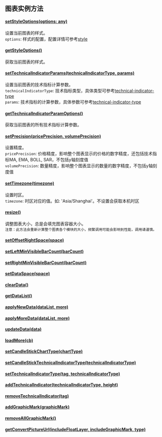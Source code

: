 ## 图表实例方法

#### [setStyleOptions(options: any)]()
设置当前图表的样式。  
```options```: 样式的配置，配置详情可参考[style](style.md)


#### [getStyleOptions()]()
获取当前图表的样式。


#### [setTechnicalIndicatorParams(technicalIndicatorType, params)]()
设置当前图表的技术指标计算参数。  
```technicalIndicatorType```: 技术指标类型，具体类型可参考[technical-indicator-type](technical-indicator-type.md)  
```params```: 技术指标的计算参数，具体参数可参考[technical-indicator-type](technical-indicator-type.md)


#### [getTechnicalIndicatorParamOptions()]()
获取当前图表的所有技术指标计算参数。

#### [setPrecision(pricePrecision, volumePrecision)]()
设置精度。  
```pricePrecision```: 价格精度，影响整个图表显示的价格的数字精度，还包括技术指标MA, EMA, BOLL, SAR，不包括y轴刻度值  
```volumePrecision```: 数量精度，影响整个图表显示的数量的数字精度，不包括y轴刻度值


#### [setTimezone(timezone)]()
设置时区。  
```timezone```: 时区对应的值。如: 'Asia/Shanghai'。不设置会获取本机时区



#### [resize()]()
调整图表大小，总是会填充图表容器大小。  
```注意：此方法会重新计算整个图表各个模块的大小，频繁调用可能会影响到性能，调用请谨慎。```



#### [setOffsetRightSpace(space)]()
#### [setLeftMinVisibleBarCount(barCount)]()
#### [setRightMinVisibleBarCount(barCount)]()
#### [setDataSpace(space)]()
#### [clearData()]()
#### [getDataList()]()
#### [applyNewData(dataList, more)]()
#### [applyMoreData(dataList, more)]()

#### [updateData(data)]()
#### [loadMore(cb)]()
#### [setCandleStickChartType(chartType)]()

#### [setCandleStickTechnicalIndicatorType(technicalIndicatorType)]()
#### [setTechnicalIndicatorType(tag, technicalIndicatorType)]()
#### [addTechnicalIndicator(technicalIndicatorType, height)]()
#### [removeTechnicalIndicator(tag)]()
#### [addGraphicMark(graphicMark)]()
#### [removeAllGraphicMark()]()
#### [getConvertPictureUrl(includeFloatLayer, includeGraphicMark, type)]()

